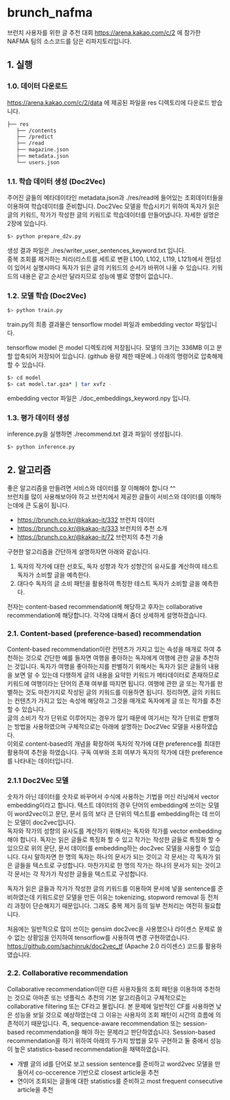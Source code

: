 # brunch_nafma

브런치 사용자를 위한 글 추천 대회 https://arena.kakao.com/c/2 
에 참가한 NAFMA 팀의 소스코드를 담은 리파지토리입니다.  


## 1. 실행
### 1.0. 데이터 다운로드
https://arena.kakao.com/c/2/data 에 제공된 파일을 
res 디렉토리에 다운로드 받습니다. 

```bash
├── res
   ├── /contents
   ├── /predict
   ├── /read
   ├── magazine.json
   ├── metadata.json
   └── users.json
``` 

### 1.1. 학습 데이터 생성 (Doc2Vec)
주어진 글들의 메타데이타인 metadata.json과 ./res/read에 들어있는 조회데이터들을 이용하여 학습데이터를 준비합니다. 
Doc2Vec 모델을 학습시키기 위하여 독자가 읽은 글의 키워드, 작가가 작성한 글의 키워드로 학습데이터를 만들어냅니다. 자세한 설명은 2장에 있습니다.

```bash
$> python prepare_d2v.py
``` 
생성 결과 파일은 ./res/writer_user_sentences_keyword.txt 입니다.  
중복 조회를 제거하는 처리(리스트를 세트로 변환 L100, L102, L119, L121)에서 랜덤성이 있어서 실행시마다 독자가 읽은 글의 키워드의 순서가 바뀌어 나올 수 있습니다. 키워드의 내용은 같고 순서만 달라지므로 성능에 별로 영향이 없습니다..

### 1.2. 모델 학습 (Doc2Vec)

```bash
$> python train.py
``` 

train.py의 최종 결과물은 tensorflow model 파일과 embedding vector 파일입니다.

tensorflow model 은 model 디렉토리에 저장됩니다. 
모델의 크기는 336MB 이고 분할 압축되어 저장되어 있습니다.  (github 용량 제한 때문에..)
아래의 명령어로 압축해제 할 수 있습니다. 

```bash
$> cd model
$> cat model.tar.gza* | tar xvfz -
``` 

embedding vector 파일은 ./doc_embeddings_keyword.npy 입니다. 


### 1.3. 평가 데이터 생성 
inference.py을 실행하면 ./recommend.txt 결과 파일이 생성됩니다.

```bash
$> python inference.py
``` 

## 2. 알고리즘
좋은 알고리즘을 만들려면 서비스와 데이터를 잘 이해해야 합니다 ^^  
브런치를 많이 사용해보아야 하고 브런치에서 제공한 글들이 서비스와 데이터를 이해하는데에 큰 도움이 됩니다.
* https://brunch.co.kr/@kakao-it/332 브런치 데이터
* https://brunch.co.kr/@kakao-it/333 브런치의 추천 소개
* https://brunch.co.kr/@kakao-it/72 브런치의 추천 기술

구현한 알고리즘을 간단하게 설명하자면 아래와 같습니다.  
1. 독자의 작가에 대한 선호도, 독자 성향과 작가 성향간의 유사도를 계산하여 테스트 독자가 소비할 글을 예측한다.
2. 대다수 독자의 글 소비 패턴을 활용하여 특정한 테스트 독자가 소비할 글을 예측한다.

전자는 content-based recommendation에 해당하고 후자는 collaborative recommendation에 해당합니다.
각각에 대해서 좀더 상세하게 설명하겠습니다.

### 2.1. Content-based (preference-based) recommendation
Content-based recommendation이란 컨텐츠가 가지고 있는 속성을 매개로 하여 추천하는 것으로 간단한 예를 들자면 여행을 좋아하는 독자에게 여행에 관한 글을 추천하는 것입니다. 독자가 여행을 좋아하는지를 판별하기 위해서는 독자가 읽은 글들의 내용을 보면 알 수 있는데 다행하게 글의 내용을 요약한 키워드가 메타데이터로 존재하므로 키워드에 여행이라는 단어의 존재 여부를 따지면 됩니다. 여행에 관한 글 또는 작가를 판별하는 것도 마찬가지로 작성된 글의 키워드를 이용하면 됩니다. 정리하면, 글의 키워드는 컨텐츠가 가지고 있는 속성에 해당하고 그것을 매개로 독자에게 글 또는 작가를 추천할 수 있습니다.  
글의 소비가 작가 단위로 이루어지는 경우가 많기 때문에 여기서는 작가 단위로 판별하는 방법을 사용하였으며 구체적으로는 아래에 설명하는 Doc2Vec 모델을 사용하였습다.  
이외로 content-based의 개념을 확장하여 독자의 작가에 대한 preference를 최대한 활용하여 추천을 하였습니다. 구독 여부와 조회 여부가 독자의 작가에 대한 preference를 나타내는 데이터입니다.

### 2.1.1 Doc2Vec 모델
숫자가 아닌 데이터를 숫자로 바꾸어서 수식에 사용하는 기법을 머신 러닝에서 vector embedding이라고 합니다.
텍스트 데이터의 경우 단어의 embedding에 쓰이는 모델이 word2vec이고 문단, 문서 등의 보다 큰 단위의 텍스트를 embedding하는 데 쓰이는 모델이 doc2vec입니다.  
독자와 작가의 성향의 유사도를 계산하기 위해서는 독자와 작가를 vector embedding 해야 합니다.
독자는 읽은 글들로 특징화 할 수 있고 작가는 작성한 글들로 특징화 할 수 있으므로 위의 문단, 문서 데이터를 embedding하는 doc2vec 모델을 사용할 수 있습니다. 
다시 말하자면 한 명의 독자는 하나의 문서가 되는 것이고 각 문서는 각 독자가 읽은 글들을 텍스트로 구성합니다. 마찬가지로 한 명의 작가는 하나의 문서가 되는 것이고 각 문서는 각 작가가 작성한 글들을 텍스트로 구성합니다. 

독자가 읽은 글들과 작가가 작성한 글의 키워드를 이용하여 문서에 넣을 sentence를 준비하였는데 키워드로만 모델을 만든 이유는 tokenizing, stopword removal 등 전처리 과정이 단순해지기 때문입니다. 그래도 중복 제거 등의 일부 전처리는 여전히 필요합니다.

처음에는 일반적으로 많이 쓰이는 gensim doc2vec을 사용했으나 라이센스 문제로 쓸 수 없는 상황임을 인지하여 tensorflow를 사용하여 변경 구현하였습니다.
https://github.com/sachinruk/doc2vec_tf  (Apache 2.0 라이센스) 코드를 활용하였습니다. 

### 2.2. Collaborative recommendation
Collaborative recommendation이란 다른 사용자들의 조회 패턴을 이용하여 추천하는 것으로 아마존 또는 넷플릭스 추천의 기본 알고리즘이고 구체적으로는 collaborative filtering 또는 CF라고 불립니다. 본 문제에 일반적인 CF를 사용하면 낮은 성능을 보일 것으로 예상하였는데 그 이유는 사용자의 조회 패턴이 시간의 흐름에 의존적이기 때문입니다. 즉, sequence-aware recommendation 또는 session-based recommendation을 해야 하는 문제라고 판단하였습니다. Session-based recommendation을 하기 위하여 아래의 두가지 방법을 모두 구현하고 둘 중에서 성능이 높은 statistics-based recommendation을 채택하였습니다.
* 개별 글의 id를 단어로 보고 session sentence를 준비하고 word2vec 모델을 만들어서 co-occerence 기반으로 closest article을 추천
* 연이어 조회되는 글들에 대한 statistics를 준비하고 most frequent consecutive article을 추천



